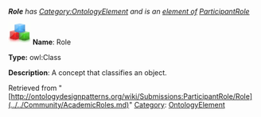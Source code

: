 ___Role__ has [Category:OntologyElement](../../Category/OntologyElement.md "Category:OntologyElement") and is an [element of](../../Property/ElementOf.md "Property:ElementOf") [ParticipantRole](../../Submissions/ParticipantRole.md "Submissions:ParticipantRole")_


  




[![Class](../../images/thumb/2/27/Class.gif/45px-Class.gif)](../../Image/Class.gif.md "Class")
__Name__: Role 


__Type:__ owl:Class 


__Description__: A concept that classifies an object. 





Retrieved from "[http://ontologydesignpatterns.org/wiki/Submissions:ParticipantRole/Role](../../Community/AcademicRoles.md)"
 [Category](http://ontologydesignpatterns.org/wiki/Special:Categories "Special:Categories"): [OntologyElement](../../Category/OntologyElement.md "Category:OntologyElement")